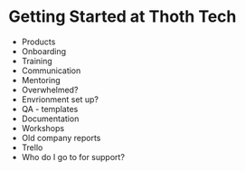 # Getting Started at Thoth Tech

- Products
- Onboarding 
- Training
- Communication
- Mentoring
- Overwhelmed?
- Envrionment set up?
- QA - templates
- Documentation
- Workshops
- Old company reports
- Trello
- Who do I go to for support?